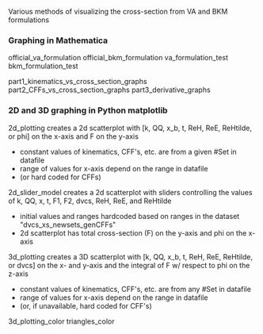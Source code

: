 Various methods of visualizing the cross-section from VA and BKM formulations

### Graphing in Mathematica ###

official_va_formulation
official_bkm_formulation
va_formulation_test
bkm_formulation_test

part1_kinematics_vs_cross_section_graphs
part2_CFFs_vs_cross_section_graphs
part3_derivative_graphs

### 2D and 3D graphing in Python matplotlib ###

2d_plotting
creates a 2d scatterplot with [k, QQ, x_b, t, ReH, ReE, ReHtilde, or phi]
on the x-axis and F on the y-axis

 * constant values of kinematics, CFF's, etc. are from a given #Set in datafile
 * range of values for x-axis depend on the range in datafile
 * (or hard coded for CFFs)

2d_slider_model
creates a 2d scatterplot with sliders controlling the values of k, QQ, x, t, F1, F2, dvcs, ReH, ReE, and ReHtilde
 * initial values and ranges hardcoded based on ranges in the dataset "dvcs_xs_newsets_genCFFs"
 * 2d scatterplot has total cross-section (F) on the y-axis and phi on the x-axis

3d_plotting
creates a 3D scatterplot with [k, QQ, x_b, t, ReH, ReE, ReHtilde, or dvcs]
on the x- and y-axis and the integral of F w/ respect to phi on the z-axis

 * constant values of kinematics, CFF's, etc. are from any #Set in datafile
 * range of values for x-axis depend on the range in datafile
 * (or, if unavailable, hard coded for CFF's)

3d_plotting_color
triangles_color
